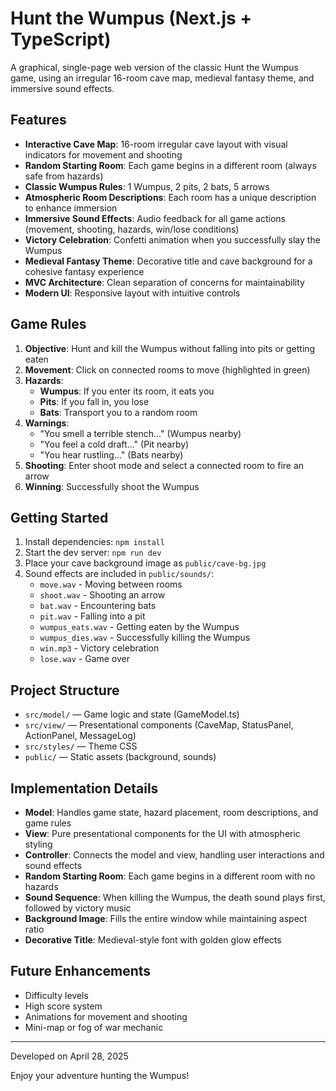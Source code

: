 # Hunt the Wumpus (Next.js + TypeScript)

A graphical, single-page web version of the classic Hunt the Wumpus game, using an irregular 16-room cave map, medieval fantasy theme, and immersive sound effects.

## Features

- **Interactive Cave Map**: 16-room irregular cave layout with visual indicators for movement and shooting
- **Random Starting Room**: Each game begins in a different room (always safe from hazards)
- **Classic Wumpus Rules**: 1 Wumpus, 2 pits, 2 bats, 5 arrows
- **Atmospheric Room Descriptions**: Each room has a unique description to enhance immersion
- **Immersive Sound Effects**: Audio feedback for all game actions (movement, shooting, hazards, win/lose conditions)
- **Victory Celebration**: Confetti animation when you successfully slay the Wumpus
- **Medieval Fantasy Theme**: Decorative title and cave background for a cohesive fantasy experience
- **MVC Architecture**: Clean separation of concerns for maintainability
- **Modern UI**: Responsive layout with intuitive controls

## Game Rules

1. **Objective**: Hunt and kill the Wumpus without falling into pits or getting eaten
2. **Movement**: Click on connected rooms to move (highlighted in green)
3. **Hazards**:
   - **Wumpus**: If you enter its room, it eats you
   - **Pits**: If you fall in, you lose
   - **Bats**: Transport you to a random room
4. **Warnings**:
   - "You smell a terrible stench..." (Wumpus nearby)
   - "You feel a cold draft..." (Pit nearby)
   - "You hear rustling..." (Bats nearby)
5. **Shooting**: Enter shoot mode and select a connected room to fire an arrow
6. **Winning**: Successfully shoot the Wumpus

## Getting Started

1. Install dependencies: `npm install`
2. Start the dev server: `npm run dev`
3. Place your cave background image as `public/cave-bg.jpg`
4. Sound effects are included in `public/sounds/`:
   - `move.wav` - Moving between rooms
   - `shoot.wav` - Shooting an arrow
   - `bat.wav` - Encountering bats
   - `pit.wav` - Falling into a pit
   - `wumpus_eats.wav` - Getting eaten by the Wumpus
   - `wumpus_dies.wav` - Successfully killing the Wumpus
   - `win.mp3` - Victory celebration
   - `lose.wav` - Game over

## Project Structure

- `src/model/` — Game logic and state (GameModel.ts)
- `src/view/` — Presentational components (CaveMap, StatusPanel, ActionPanel, MessageLog)
- `src/styles/` — Theme CSS
- `public/` — Static assets (background, sounds)

## Implementation Details

- **Model**: Handles game state, hazard placement, room descriptions, and game rules
- **View**: Pure presentational components for the UI with atmospheric styling
- **Controller**: Connects the model and view, handling user interactions and sound effects
- **Random Starting Room**: Each game begins in a different room with no hazards
- **Sound Sequence**: When killing the Wumpus, the death sound plays first, followed by victory music
- **Background Image**: Fills the entire window while maintaining aspect ratio
- **Decorative Title**: Medieval-style font with golden glow effects

## Future Enhancements

- Difficulty levels
- High score system
- Animations for movement and shooting
- Mini-map or fog of war mechanic

---

Developed on April 28, 2025

Enjoy your adventure hunting the Wumpus!
